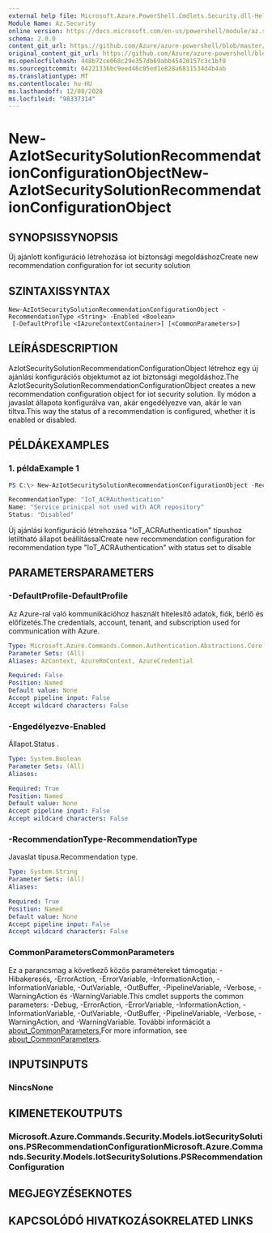 ```yaml
---
external help file: Microsoft.Azure.PowerShell.Cmdlets.Security.dll-Help.xml
Module Name: Az.Security
online version: https://docs.microsoft.com/en-us/powershell/module/az.security/New-AzIotSecuritySolutionRecommendationConfigurationObject
schema: 2.0.0
content_git_url: https://github.com/Azure/azure-powershell/blob/master/src/Security/Security/help/New-AzIotSecuritySolutionRecommendationConfigurationObject.md
original_content_git_url: https://github.com/Azure/azure-powershell/blob/master/src/Security/Security/help/New-AzIotSecuritySolutionRecommendationConfigurationObject.md
ms.openlocfilehash: 448b72ce068c29e357db69abb45420157c3c1bf0
ms.sourcegitcommit: 04221336bc9eed46c05ed1e828a6811534d4b4ab
ms.translationtype: MT
ms.contentlocale: hu-HU
ms.lasthandoff: 12/08/2020
ms.locfileid: "98337314"
---
```

# <span data-ttu-id="f5e22-101">New-AzIotSecuritySolutionRecommendationConfigurationObject</span><span class="sxs-lookup"><span data-stu-id="f5e22-101">New-AzIotSecuritySolutionRecommendationConfigurationObject</span></span>

## <span data-ttu-id="f5e22-102">SYNOPSIS</span><span class="sxs-lookup"><span data-stu-id="f5e22-102">SYNOPSIS</span></span>
<span data-ttu-id="f5e22-103">Új ajánlott konfiguráció létrehozása iot biztonsági megoldáshoz</span><span class="sxs-lookup"><span data-stu-id="f5e22-103">Create new recommendation configuration for iot security solution</span></span>

## <span data-ttu-id="f5e22-104">SZINTAXIS</span><span class="sxs-lookup"><span data-stu-id="f5e22-104">SYNTAX</span></span>

```
New-AzIotSecuritySolutionRecommendationConfigurationObject -RecommendationType <String> -Enabled <Boolean>
 [-DefaultProfile <IAzureContextContainer>] [<CommonParameters>]
```

## <span data-ttu-id="f5e22-105">LEÍRÁS</span><span class="sxs-lookup"><span data-stu-id="f5e22-105">DESCRIPTION</span></span>
<span data-ttu-id="f5e22-106">AzIotSecuritySolutionRecommendationConfigurationObject létrehoz egy új ajánlási konfigurációs objektumot az iot biztonsági megoldáshoz.</span><span class="sxs-lookup"><span data-stu-id="f5e22-106">The AzIotSecuritySolutionRecommendationConfigurationObject creates a new recommendation configuration object for iot security solution.</span></span>
<span data-ttu-id="f5e22-107">Ily módon a javaslat állapota konfigurálva van, akár engedélyezve van, akár le van tiltva.</span><span class="sxs-lookup"><span data-stu-id="f5e22-107">This way the status of a recommendation is configured, whether it is enabled or disabled.</span></span>

## <span data-ttu-id="f5e22-108">PÉLDÁK</span><span class="sxs-lookup"><span data-stu-id="f5e22-108">EXAMPLES</span></span>

### <span data-ttu-id="f5e22-109">1. példa</span><span class="sxs-lookup"><span data-stu-id="f5e22-109">Example 1</span></span>
```powershell
PS C:\> New-AzIotSecuritySolutionRecommendationConfigurationObject -RecommendationType "IoT_ACRAuthentication" -Enabled $false

RecommendationType: "IoT_ACRAuthentication"
Name: "Service prinicpal not used with ACR repository"
Status: "Disabled"
```

<span data-ttu-id="f5e22-110">Új ajánlási konfiguráció létrehozása "IoT_ACRAuthentication" típushoz letiltható állapot beállítással</span><span class="sxs-lookup"><span data-stu-id="f5e22-110">Create new recommendation configuration for recommendation type "IoT_ACRAuthentication" with status set to disable</span></span>

## <span data-ttu-id="f5e22-111">PARAMETERS</span><span class="sxs-lookup"><span data-stu-id="f5e22-111">PARAMETERS</span></span>

### <span data-ttu-id="f5e22-112">-DefaultProfile</span><span class="sxs-lookup"><span data-stu-id="f5e22-112">-DefaultProfile</span></span>
<span data-ttu-id="f5e22-113">Az Azure-ral való kommunikációhoz használt hitelesítő adatok, fiók, bérlő és előfizetés.</span><span class="sxs-lookup"><span data-stu-id="f5e22-113">The credentials, account, tenant, and subscription used for communication with Azure.</span></span>

```yaml
Type: Microsoft.Azure.Commands.Common.Authentication.Abstractions.Core.IAzureContextContainer
Parameter Sets: (All)
Aliases: AzContext, AzureRmContext, AzureCredential

Required: False
Position: Named
Default value: None
Accept pipeline input: False
Accept wildcard characters: False
```

### <span data-ttu-id="f5e22-114">-Engedélyezve</span><span class="sxs-lookup"><span data-stu-id="f5e22-114">-Enabled</span></span>
<span data-ttu-id="f5e22-115">Állapot.</span><span class="sxs-lookup"><span data-stu-id="f5e22-115">Status .</span></span>

```yaml
Type: System.Boolean
Parameter Sets: (All)
Aliases:

Required: True
Position: Named
Default value: None
Accept pipeline input: False
Accept wildcard characters: False
```

### <span data-ttu-id="f5e22-116">-RecommendationType</span><span class="sxs-lookup"><span data-stu-id="f5e22-116">-RecommendationType</span></span>
<span data-ttu-id="f5e22-117">Javaslat típusa.</span><span class="sxs-lookup"><span data-stu-id="f5e22-117">Recommendation type.</span></span>

```yaml
Type: System.String
Parameter Sets: (All)
Aliases:

Required: True
Position: Named
Default value: None
Accept pipeline input: False
Accept wildcard characters: False
```

### <span data-ttu-id="f5e22-118">CommonParameters</span><span class="sxs-lookup"><span data-stu-id="f5e22-118">CommonParameters</span></span>
<span data-ttu-id="f5e22-119">Ez a parancsmag a következő közös paramétereket támogatja: -Hibakeresés, -ErrorAction, -ErrorVariable, -InformationAction, -InformationVariable, -OutVariable, -OutBuffer, -PipelineVariable, -Verbose, -WarningAction és -WarningVariable.</span><span class="sxs-lookup"><span data-stu-id="f5e22-119">This cmdlet supports the common parameters: -Debug, -ErrorAction, -ErrorVariable, -InformationAction, -InformationVariable, -OutVariable, -OutBuffer, -PipelineVariable, -Verbose, -WarningAction, and -WarningVariable.</span></span> <span data-ttu-id="f5e22-120">További információt a [about_CommonParameters.](http://go.microsoft.com/fwlink/?LinkID=113216)</span><span class="sxs-lookup"><span data-stu-id="f5e22-120">For more information, see [about_CommonParameters](http://go.microsoft.com/fwlink/?LinkID=113216).</span></span>

## <span data-ttu-id="f5e22-121">INPUTS</span><span class="sxs-lookup"><span data-stu-id="f5e22-121">INPUTS</span></span>

### <span data-ttu-id="f5e22-122">Nincs</span><span class="sxs-lookup"><span data-stu-id="f5e22-122">None</span></span>

## <span data-ttu-id="f5e22-123">KIMENETEK</span><span class="sxs-lookup"><span data-stu-id="f5e22-123">OUTPUTS</span></span>

### <span data-ttu-id="f5e22-124">Microsoft.Azure.Commands.Security.Models.iotSecuritySolutions.PSRecommendationConfiguration</span><span class="sxs-lookup"><span data-stu-id="f5e22-124">Microsoft.Azure.Commands.Security.Models.IotSecuritySolutions.PSRecommendationConfiguration</span></span>

## <span data-ttu-id="f5e22-125">MEGJEGYZÉSEK</span><span class="sxs-lookup"><span data-stu-id="f5e22-125">NOTES</span></span>

## <span data-ttu-id="f5e22-126">KAPCSOLÓDÓ HIVATKOZÁSOK</span><span class="sxs-lookup"><span data-stu-id="f5e22-126">RELATED LINKS</span></span>
